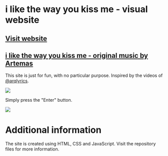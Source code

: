 # i like the way you kiss me - visual website
## [Visit website](https://iltwykm.vercel.app)
## [i like the way you kiss me - original music by Artemas](https://www.youtube.com/watch?v=ODDRRXMi22E)

This site is just for fun, with no particular purpose. Inspired by the videos of [@arqlyrics](https://www.tiktok.com/@arqlyrics). 

<img src="https://i.imgur.com/NK12DLR.png">

Simply press the "Enter" button.

<img src="https://i.imgur.com/PmM8aC9.png">

# Additional information

The site is created using HTML, CSS and JavaScript. Visit the repository files for more information.
